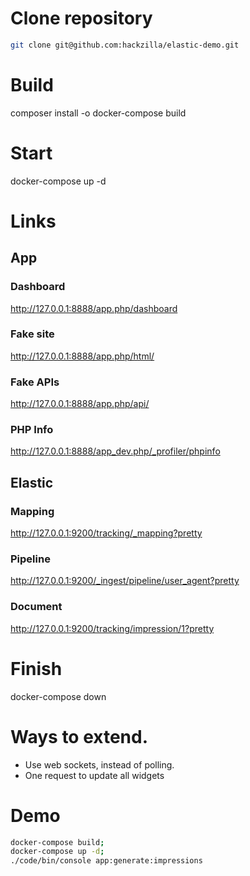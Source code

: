 
# Clone repository

```bash
git clone git@github.com:hackzilla/elastic-demo.git
```

# Build

composer install -o
docker-compose build


# Start

docker-compose up -d


# Links

## App

### Dashboard
http://127.0.0.1:8888/app.php/dashboard

### Fake site
http://127.0.0.1:8888/app.php/html/

### Fake APIs
http://127.0.0.1:8888/app.php/api/

### PHP Info
http://127.0.0.1:8888/app_dev.php/_profiler/phpinfo

## Elastic

### Mapping

http://127.0.0.1:9200/tracking/_mapping?pretty

### Pipeline

http://127.0.0.1:9200/_ingest/pipeline/user_agent?pretty

### Document

http://127.0.0.1:9200/tracking/impression/1?pretty

# Finish

docker-compose down



# Ways to extend.

* Use web sockets, instead of polling.
* One request to update all widgets


# Demo

```bash
docker-compose build;
docker-compose up -d;
./code/bin/console app:generate:impressions
```
